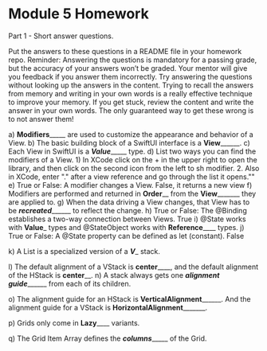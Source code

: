 # Module 5 Homework

Part 1 - Short answer questions.

Put the answers to these questions in a README file in your homework repo.
Reminder: Answering the questions is mandatory for a passing grade, but the accuracy of your answers won’t be graded. Your mentor will give you feedback if you answer them incorrectly.
Try answering the questions without looking up the answers in the content. Trying to recall the answers from memory and writing in your own words is a really effective technique to improve your memory. If you get stuck, review the content and write the answer in your own words. The only guaranteed way to get these wrong is to not answer them!

a) __Modifiers_______ are used to customize the appearance and behavior of a View.
b) The basic building block of a SwiftUI interface is a ____View__________.
c) Each View in SwiftUI is a ___Value________ type.
d) List two ways you can find the modifiers of a View.
    1) In XCode click on the + in the upper right to open the library, and then click on the second icon from the left to sh modifier.  2. Also in XCode, enter "." after a view reference and go through the list it opens.""
e) True or False: A modifier changes a View.
    False, it returns a new view
f) Modifiers are performed and returned in ____Order______ from the ____View___________ they are applied to.
g) When the data driving a View changes, that View has to be ___recreated_________ to reflect the change.
h) True or False: The @Binding establishes a two-way connection between Views.
    True
i) @State works with ____Value_____ types and @StateObject works with ____Reference________ types.
j) True or False: A @State property can be defined as let (constant).
    False
    
    
k) A List is a specialized version of a _____V______ stack.

l) The default alignment of a VStack is ____center________, and the default alignment of the HStack is ____center______.
n) A stack always gets one _____alignment guide___________ from each of its children.

o) The alignment guide for an HStack is ____VerticalAlignment__________. And the alignment guide for a VStack is ____HorizontalAlignment___________.

p) Grids only come in ____Lazy________ variants.

q) The Grid Item Array defines the _____columns__________ of the Grid.

